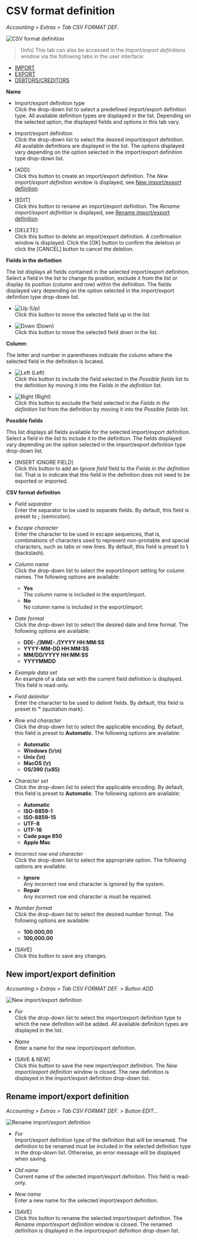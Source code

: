 # CSV format definition

*Accounting > Extras > Tab CSV FORMAT DEF.*

![CSV format definition](../../Assets/Screenshots/RetailSuiteAccounting/Extras/CSVFormatDef/CSVFormatDef.png "[CSV format definition]")

> [Info] This tab can also be accessed in the *Import/export definitions* window via the following tabs in the user interface:
- [IMPORT](./03a_Import.md#importexport-definitions)
- [EXPORT](./03b_Export.md#importexport-definitions)
- [DEBTORS/CREDITORS](./02a_DebtorsCreditors.md#importexport-definitions)


**Name**

- Import/export definition type  
  Click the drop-down list to select a predefined import/export definition type. All available definition types are displayed in the list. Depending on the selected option, the displayed fields and options in this tab vary.

[comment]: <> (Bedeutung von Asterisk neben Namen?)

- Import/export definition  
  Click the drop-down list to select the desired import/export definition. All available definitions are displayed in the list. The options displayed vary depending on the option selected in the import/export definition type drop-down list.

- [ADD]  
Click this button to create an import/export definition. The *New import/export definition* window is displayed, see [New import/export definition](#new-importexport-definition).

- [EDIT]  
Click this button to rename an import/export definition. The *Rename import/export definition* is displayed, see [Rename import/export definition](#rename-importexport-definition).

- [DELETE]  
  Click this button to delete an import/export definition. A confirmation window is displayed. Click the [OK] button to confirm the deletion or click the [CANCEL] button to cancel the deletion.


**Fields in the definition**  

The list displays all fields contained in the selected import/export definition. Select a field in the list to change its position, exclude it from the list or display its position (column and row) within the definition. The fields displayed vary depending on the option selected in the import/export definition type drop-down list.

  - ![Up](../../Assets/Icons/ArrowUp.png "[Up]") (Up)  
  Click this button to move the selected field up in the list.

  - ![Down](../../Assets/Icons/ArrowDown.png "[Down]") (Down)  
  Click this button to move the selected field down in the list.


**Column:**  

The letter and number in parentheses indicate the column where the selected field in the definition is located.

  - ![Left](../../Assets/Icons/ArrowLeft.png "[Left]") (Left)  
  Click this button to include the field selected in the *Possible fields* list to the definition by moving it into the *Fields in the definition* list.

  - ![Right](../../Assets/Icons/ArrowRight.png "[Right]") (Right)  
  Click this button to exclude the field selected in the *Fields in the definition* list from the definition by moving it into the *Possible fields* list.


**Possible fields**  

This list displays all fields available for the selected import/export definition. Select a field in the list to include it to the definition. The fields displayed vary depending on the option selected in the import/export definition type drop-down list.

- [INSERT IGNORE FIELD]  
  Click this button to add an *Ignore field* field to the *Fields in the definition* list. That is to indicate that this field in the definition does not need to be exported or imported.


**CSV format definition**

- *Field separator*  
  Enter the separator to be used to separate fields. By default, this field is preset to **;** (semicolon).

- *Escape character*  
  Enter the character to be used in escape sequences, that is, combinations of characters used to represent non-printable and special characters, such as tabs or new lines. By default, this field is preset to **\\** (backslash).


- *Column name*  
  Click the drop-down list to select the export/import setting for column names. The following options are available:
  - **Yes**   
    The column name is included in the export/import.
  - **No**   
    No column name is included in the export/import.


- *Date format*  
  Click the drop-down list to select the desired date and time format. The following options are available:
  - **DD[-./]MM[-./]YYYY HH:MM:SS**   
  - **YYYY-MM-DD HH:MM:SS**   
  - **MM/DD/YYYY HH:MM:SS**   
  - **YYYYMMDD**   


- *Example data set*  
An example of a data set with the current field definition is displayed. This field is read-only.

- *Field delimiter*  
  Enter the character to be used to delimit fields. By default, this field is preset to **"** (quotation mark).

- *Row end character*  
  Click the drop-down list to select the applicable encoding. By default, this field is preset to **Automatic**. The following options are available:
  - **Automatic**   
  - **Windows (\r\n)**   
  - **Unix (\n)**   
  - **MacOS (\r)**  
  - **OS/390 (\x85)**


- *Character set*  
  Click the drop-down list to select the applicable encoding. By default, this field is preset to **Automatic**. The following options are available:
  - **Automatic**   
  - **ISO-8859-1**   
  - **ISO-8859-15**   
  - **UTF-8**  
  - **UTF-16**
  - **Code page 850**  
  - **Apple Mac**


- *Incorrect row end character*  
  Click the drop-down list to select the appropriate option. The following options are available:
  - **Ignore**   
    Any incorrect row end character is ignored by the system.
  - **Repair**   
    Any incorrect row end character is must be repaired.


- *Number format*  
  Click the drop-down list to select the desired number format. The following options are available:
  - **100.000,00**   
  - **100,000.00**


- [SAVE]  
  Click this button to save any changes.


## New import/export definition  

*Accounting > Extras > Tab CSV FORMAT DEF. > Button ADD*

![New import/export definition](../../Assets/Screenshots/RetailSuiteAccounting/Extras/Import/NewImportExportDefinitionKdLf.png "[New import/export definition]")

- *For*  
  Click the drop-down list to select the import/export definition type to which the new definition will be added. All available definition types are displayed in the list.  

- *Name*  
  Enter a name for the new import/export definition.

- [SAVE & NEW]  
  Click this button to save the new import/export definition. The *New import/export definition* window is closed. The new definition is displayed in the import/export definition drop-down list.  


## Rename import/export definition  

*Accounting > Extras > Tab CSV FORMAT DEF. > Button EDIT...*

![Rename import/export definition](../../Assets/Screenshots/RetailSuiteAccounting/Extras/Import/RenameImportExportDefinitionKdLf.png "[Rename import/export definition]")

- *For*  
  Import/export definition type of the definition that will be renamed. The definition to be renamed must be included in the selected definition type in the drop-down list. Otherwise, an error message will be displayed when saving.

- *Old name*  
  Current name of the selected import/export definition. This field is read-only.

- *New name*  
Enter a new name for the selected import/export definition.

- [SAVE]  
  Click this button to rename the selected import/export definition. The *Rename import/export definition* window is closed. The renamed definition is displayed in the import/export definition drop-down list.

